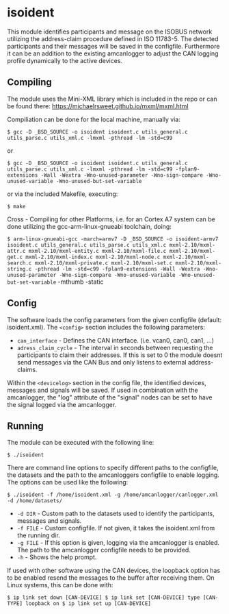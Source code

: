 # isoident
This module identifies participants and message on the ISOBUS network utilizing the address-claim procedure defined in ISO 11783-5. The detected participants and their messages will be saved in the configfile. Furthermore it can be an addition to the existing amcanlogger to adjust the CAN logging profile dynamically to the active devices.

## Compiling

The module uses the Mini-XML library which is included in the repo or can be found there: https://michaelrsweet.github.io/mxml/mxml.html

Compiliation can be done for the local machine, manually via:

`$ gcc -D _BSD_SOURCE -o isoident isoident.c utils_general.c utils_parse.c utils_xml.c -lmxml -pthread -lm -std=c99`

or

`$ gcc -D _BSD_SOURCE -o isoident isoident.c utils_general.c utils_parse.c utils_xml.c -lmxml -pthread -lm -std=c99 -fplan9-extensions -Wall -Wextra -Wno-unused-parameter -Wno-sign-compare -Wno-unused-variable -Wno-unused-but-set-variable`

or via the included Makefile, executing:

`$ make`

Cross - Compiling for other Platforms, i.e. for an Cortex A7 system can be done utilizing the gcc-arm-linux-gnueabi toolchain, doing:

`$ arm-linux-gnueabi-gcc -march=armv7 -D _BSD_SOURCE -o isoident-armv7 isoident.c utils_general.c utils_parse.c utils_xml.c mxml-2.10/mxml-attr.c mxml-2.10/mxml-entity.c mxml-2.10/mxml-file.c mxml-2.10/mxml-get.c mxml-2.10/mxml-index.c mxml-2.10/mxml-node.c mxml-2.10/mxml-search.c mxml-2.10/mxml-private.c mxml-2.10/mxml-set.c mxml-2.10/mxml-string.c -pthread -lm -std=c99 -fplan9-extensions -Wall -Wextra -Wno-unused-parameter -Wno-sign-compare -Wno-unused-variable -Wno-unused-but-set-variable` -mthumb -static

## Config

The software loads the config parameters from the given configfile (default: isoident.xml). The `<config>` section includes the following parameters:
* `can_interface` - Defines the CAN interface. (i.e. vcan0, can0, can1, ...)
* `adress_claim_cycle` - The interval in seconds between requesting the participants to claim their addresses. If this is set to 0 the module doesnt send messages via the CAN Bus and only listens to external address-claims.

Within the `<devicelog>` section in the config file, the identified devices, messages and signals will be saved. If used in combination with the amcanlogger, the "log" attribute of the "signal" nodes can be set to have the signal logged via the amcanlogger.

## Running

The module can be executed with the following line:

`$ ./isoident`

There are command line options to specify different paths to the configfile, the datasets and the path to the amcanloggers configfile to enable logging. The options can be used like the following:

`$ ./isoident -f /home/isoident.xml -g /home/amcanlogger/canlogger.xml -d /home/datasets/`

* `-d DIR` - Custom path to the datasets used to identify the participants, messages and signals.
* `-f FILE` - Custom configfile. If not given, it takes the isoident.xml from the running dir.
* `-g FILE` - If this option is given, logging via the amcanlogger is enabled. The path to the amcanlogger configfile needs to be provided.
* `-h` - Shows the help prompt.

If used with other software using the CAN devices, the loopback option has to be enabled resend the messages to the buffer after receiving them. On Linux systems, this can be done with:

`$ ip link set down [CAN-DEVICE]
$ ip link set [CAN-DEVICE] type [CAN-TYPE] loopback on
$ ip link set up [CAN-DEVICE]`